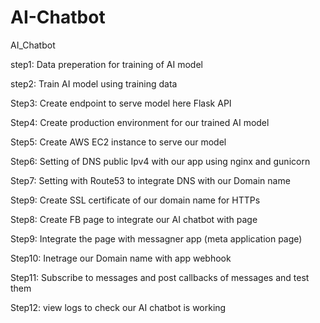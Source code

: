 # AI-Chatbot
AI_Chatbot

step1: 
Data preperation for training of AI model

step2: 
Train AI model using training data

Step3: 
Create endpoint to serve model here Flask API

Step4:
Create production environment for our trained AI model

Step5:
Create AWS EC2 instance to serve our model

Step6:
Setting of DNS public Ipv4 with our app using nginx and gunicorn

Step7:
Setting with Route53 to integrate DNS with our Domain name

Step9: 
Create SSL certificate of our domain name for HTTPs

Step8:
Create FB page to integrate our AI chatbot with page

Step9:
Integrate the page with messagner app (meta application page) 

Step10:
Inetrage our Domain name with app webhook

Step11:
Subscribe to messages and post callbacks of messages and test them

Step12:
view logs to check our AI chatbot is working

